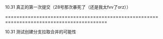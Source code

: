 10.31
真正的第一次提交（28号那次暴死了（还是我太fvv了orz））

==========================================================================================

10.31
测试创建分支拉取合并的可能性
